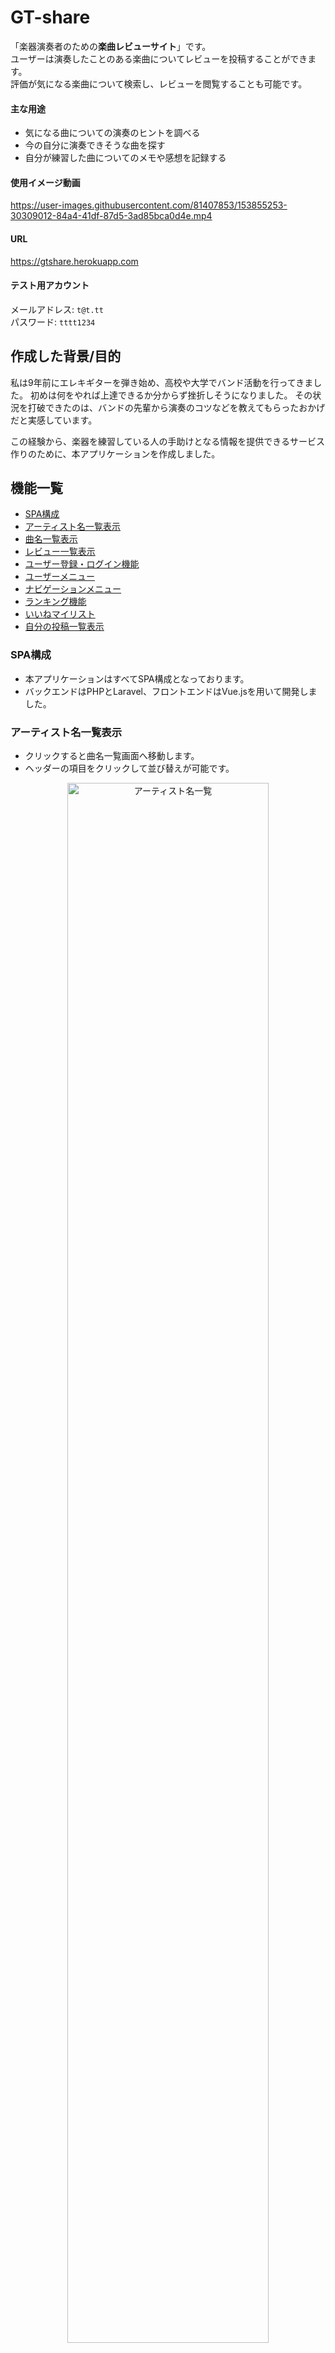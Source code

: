 # GT-share
「楽器演奏者のための**楽曲レビューサイト**」です。\
ユーザーは演奏したことのある楽曲についてレビューを投稿することができます。\
評価が気になる楽曲について検索し、レビューを閲覧することも可能です。

#### 主な用途
- 気になる曲についての演奏のヒントを調べる
- 今の自分に演奏できそうな曲を探す
- 自分が練習した曲についてのメモや感想を記録する

#### 使用イメージ動画

https://user-images.githubusercontent.com/81407853/153855253-30309012-84a4-41df-87d5-3ad85bca0d4e.mp4


#### URL
https://gtshare.herokuapp.com

#### テスト用アカウント
メールアドレス: `t@t.tt`\
パスワード: `tttt1234`

## 作成した背景/目的
<p>
私は9年前にエレキギターを弾き始め、高校や大学でバンド活動を行ってきました。
初めは何をやれば上達できるか分からず挫折しそうになりました。
その状況を打破できたのは、バンドの先輩から演奏のコツなどを教えてもらったおかげだと実感しています。
</p>
<p>
この経験から、楽器を練習している人の手助けとなる情報を提供できるサービス作りのために、本アプリケーションを作成しました。
</p>

## 機能一覧
- [SPA構成](#SPA構成)
- [アーティスト名一覧表示](#アーティスト名一覧表示)
- [曲名一覧表示](#曲名一覧表示)
- [レビュー一覧表示](#レビュー一覧表示)
- [ユーザー登録・ログイン機能](#ユーザー登録ログイン機能)
- [ユーザーメニュー](#ユーザーメニュー)
- [ナビゲーションメニュー](#ナビゲーションメニュー)
- [ランキング機能](#ランキング機能)
- [いいねマイリスト](#いいねマイリスト)
- [自分の投稿一覧表示](#自分の投稿一覧表示)

### SPA構成
- 本アプリケーションはすべてSPA構成となっております。
- バックエンドはPHPとLaravel、フロントエンドはVue.jsを用いて開発しました。

### アーティスト名一覧表示
- クリックすると曲名一覧画面へ移動します。
- ヘッダーの項目をクリックして並び替えが可能です。

<p align="center">
    <img src="./public/img/ArtistIndex.png" title="アーティスト名一覧" width="80%">
</p>

- 入力した文字と一致するアーティスト名を検索できます。

<p align="center">
    <img src="./public/img/Search.png" title="アーティスト名検索" width="80%">
</p>

- 新規アーティスト名を追加できます。

<p align="center">
    <img src="./public/img/CreateArtist.png" title="新規アーティスト名追加" width="80%">
</p>

### 曲名一覧表示
- クリックするとレビュー一覧画面へ移動します。
- 検索、並び替え、曲名追加が可能です。

<p align="center">
    <img src="./public/img/ArtistShow.png" title="曲名一覧" width="80%">
</p>

### レビュー一覧表示
- レビューの評価をレーダーチャートを用いて視覚的にわかりやすく表示しました。
- 新規投稿、いいね、レビュー並び替えができます。

<p align="center">
    <img src="./public/img/PostIndex.png" title="レビュー一覧" width="80%">
</p>

- 楽器ごとにレビューを表示します。

<p align="center">
    <img src="./public/img/SelectInstrument.png" title="楽器選択" width="20%">
</p>

- 新規レビューボタンをクリックすると投稿ダイアログが表示されます。

<p align="center">
    <img src="./public/img/CreatePost.png" title="レビュー投稿" width="80%">
</p>

- 自分が投稿したレビューは編集・削除が可能です。

<p align="center">
    <img src="./public/img/DeletePost.png" title="レビュー削除" width="80%">
</p>

### ユーザー登録・ログイン機能
- 画面右上のボタンをクリックすると新規登録・ログインダイアログが表示されます。
- Googleアカウントでのログインも可能です。

<p align="center">
    <img src="./public/img/Register.png" title="新規登録" width="40%">
    <img src="./public/img/Login.png" title="ログイン" width="40%">
</p>

### ユーザーメニュー
- ログイン中に画面右上のボタンをクリックすると、ユーザーメニューが表示されます。
- ログアウトなどの機能を利用可能です。

<p align="center">
    <img src="./public/img/UserMenu.png" title="ユーザーメニュー" width="40%">
</p>

### ナビゲーションメニュー
- 画面左上のアイコンをクリックするとナビゲーションメニューが開きます。

<p align="center">
    <img src="./public/img/NavigationMenu.png" title="ナビゲーションメニュー" width="80%">
</p>

### ランキング機能
- 楽器初心者のユーザー向けに、簡単な曲をランキング形式で表示します。
- 楽器ごとに表示を切り替えられます。

<p align="center">
    <img src="./public/img/Ranking.png" title="ランキング" width="80%">
</p>

### いいねマイリスト
- 自分がいいねを押したレビューを見返すことができます。

<p align="center">
    <img src="./public/img/MyFavorite.png" title="いいねマイリスト" width="80%">
</p>

### 自分の投稿一覧表示
- 自分が過去に投稿したレビューを振り返ることができます。

<p align="center">
    <img src="./public/img/MyPosts.png" title="自分の投稿一覧" width="80%">
</p>

### 今後追加したい機能
- 掲示板機能（現在開発中）
- スマホ画面へのレスポンシブ対応
- Vuexを用いたログイン状態の管理

## 開発環境
#### OS
- Amazon Linux バージョン2

#### フロントエンド
- HTML/CSS
- Vue v2.5.17
- Vuetify v2.6.2
- Vue-Chartjs v3.5.1

#### バックエンド
- PHP v8.0.13
- Laravel v6.20.44

#### データベース
- MariaDB v10.2.38

#### インフラ
- AWS (Cloud9)

#### デプロイ
- Heroku


## テーブル定義

<p align="center">
    <img src="./public/img/DataTable.png" title="テーブル定義">
</p>

### usersテーブル
|  カラム名  |  データ型  |  詳細  |
| ---- | ---- | ---- |
|  id  |  bigint(20) unsigned  |  ID  |
|  name  |  varchar(255)  |  ユーザー名  |
|  email  |  varchar(255)  |  メールアドレス  |
|  password  |  varchar(255)  |  パスワード  |
|  age  |  tinyint(3) unsigned  |  年齢  |
|  occupation  |  varchar(255)  |  職業  |
|  rememberToken  |  varchar(100)  |  ログイン状態を保持  |
|  created_at  |  timestamp  |  データ作成時間  |
|  updated_at |  timestamp  |  データ更新時間  |

### artistsテーブル
|  カラム名  |  データ型  |  詳細  |
| ---- | ---- | ---- |
|  id  |  int(10) unsigned  |  ID  |
|  name  |  varchar(255)  |  アーティスト名  |
|  created_at  |  timestamp  |  データ作成時間  |
|  updated_at |  timestamp  |  データ更新時間  |

### songsテーブル
|  カラム名  |  データ型  |  詳細  |
| ---- | ---- | ---- |
|  id  |  smallint(5) unsigned  |  ID  |
|  name  |  varchar(255)  |  曲名  |
|  artist_id  |  int(10) unsigned  |  artistsテーブルとの連携用ID  |
|  created_at  |  timestamp  |  データ作成時間  |
|  updated_at |  timestamp  |  データ更新時間  |

### instrumentsテーブル
|  カラム名  |  データ型  |  詳細  |
| ---- | ---- | ---- |
|  id  |  smallint(5) unsigned  |  ID  |
|  name  |  varchar(255)  |  楽器名  |
|  created_at  |  timestamp  |  データ作成時間  |
|  updated_at |  timestamp  |  データ更新時間  |

### postsテーブル
|  カラム名  |  データ型  |  詳細  |
| ---- | ---- | ---- |
|  id  |  bigint(20) unsigned  |  ID  |
|  user_id  |  bigint(20) unsigned  |  usersテーブルとの連携用ID  |
|  song_id  |  smallint(5) unsigned  |  songsテーブルとの連携用ID  |
|  instrument_id  |  smallint(5) unsigned  |  instrumentsテーブルとの連携用ID  |
|  experience  |  tinyint(3) unsigned  |  楽器の経験年数  |
|  score_easy  |  tinyint(3) unsigned  |  簡単度  |
|  score_copy  |  tinyint(3) unsigned  |  耳コピしやすさ  |
|  score_memorize  |  tinyint(3) unsigned  |  覚えやすさ  |
|  score_cost  |  tinyint(3) unsigned  |  必要機材の少なさ  |
|  score_enjoyment  |  tinyint(3) unsigned  |  演奏時の楽しさ  |
|  body  |  text  |  感想  |
|  url  |  varchar(255)  |  演奏動画へのURL  |
|  created_at  |  timestamp  |  データ作成時間  |
|  updated_at |  timestamp  |  データ更新時間  |

### post_userテーブル（いいね機能用の中間テーブル）
|  カラム名  |  データ型  |  詳細  |
| ---- | ---- | ---- |
|  user_id  |  bigint(20) unsigned  |  usersテーブルとの連携用ID  |
|  post_id  |  bigint(20) unsigned  |  postsテーブルとの連携用ID  |
|  created_at  |  timestamp  |  データ作成時間  |
|  updated_at |  timestamp  |  データ更新時間  |
